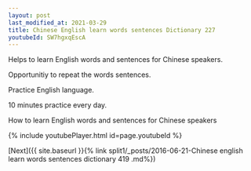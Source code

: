 ```yaml
---
layout: post
last_modified_at: 2021-03-29
title: Chinese English learn words sentences Dictionary 227 
youtubeId: SW7hgxqEscA
---
```

 
 
Helps to learn English words and sentences for Chinese speakers.

Opportunitiy to repeat the words sentences. 

Practice English language. 
 
10 minutes practice every day. 
 
How to learn English words and sentences for Chinese speakers 
 
{% include youtubePlayer.html id=page.youtubeId %}
 
 
[Next]({{ site.baseurl }}{% link  split1/_posts/2016-06-21-Chinese english learn words sentences dictionary 419 .md%})
 
